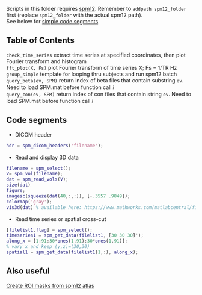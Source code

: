 Scripts in this folder requires [spm12](https://github.com/spm/spm12). 
Remember to `addpath spm12_folder` first (replace `spm12_folder` with the actual spm12 path).  
See below for [simple code segments](#seg)    

## Table of Contents

`check_time_series` extract time series at specified coordinates, then plot Fourier transform and histogram  
`fft_plot(X, Fs)` plot Fourier transform of time series X; Fs = 1/TR Hz  
`group_simple` template for looping thru subjects and run spm12 batch  
`query_beta(ev, SPM)` return index of beta files that contain substring `ev`. Need to load SPM.mat before function call.ℹ  
`query_con(ev, SPM)` return index of con files that contain string `ev`. Need to load SPM.mat before function call.ℹ  



<a name="seg"></a>
## Code segments

* DICOM header
```matlab
hdr = spm_dicom_headers('filename');
```

* Read and display 3D data
```matlab
filename = spm_select();
V= spm_vol(filename);
dat = spm_read_vols(V);
size(dat)
figure;
imagesc(squeeze(dat(40,:,:)), [-.3557 .9849]);
colormap('gray');
vis3d(dat) % available here: https://www.mathworks.com/matlabcentral/fileexchange/37268-3d-volume-visualization

```

* Read time series or spatial cross-cut
```matlab
[filelist1,flag] = spm_select();
timeseries1 = spm_get_data(filelist1, [30 30 30]');
along_x = [1:91;30*ones(1,91);30*ones(1,91)]; 
% vary x and keep (y,z)=(30,30)
spatial1 = spm_get_data(filelist1(1,:), along_x);
```

## Also useful
[Create ROI masks from spm12 atlas](https://github.com/ywwang-notes/Public-Code-collection/blob/master/matlab/generate_masks_from_atlas.m)
